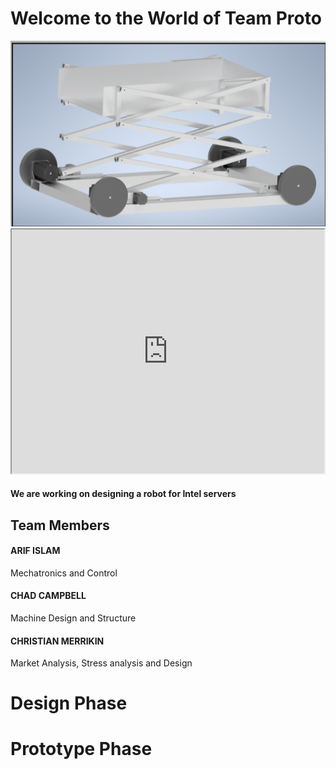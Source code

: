 # Welcome to the World of Team Proto

<img src="https://github.com/ai598d/IntelServerRobot/blob/gh-pages/ISR_Final_CAD.png?raw=true"/>

<html>
<body>




<iframe id="player" type="text/html" width="500" height="390"
  src="https://www.youtube.com/embed/j_uQvgpwaA8">
  frameborder="0"></iframe>
  
</body>
</html>


#### We are working on designing a robot for Intel servers

## Team Members 

#### ARIF ISLAM
Mechatronics and Control
#### CHAD CAMPBELL
Machine Design and Structure
#### CHRISTIAN MERRIKIN
Market Analysis, Stress analysis and Design  




# Design Phase

# Prototype Phase

```markdown
```



